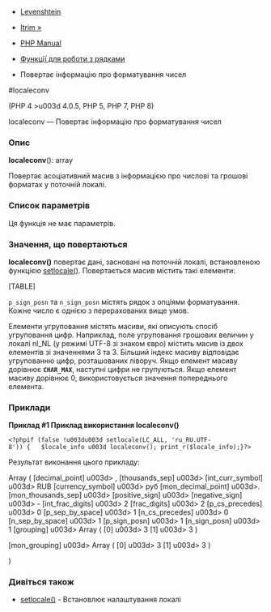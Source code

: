 - [Levenshtein](function.levenshtein.md)
- [ltrim »](function.ltrim.md)

- [PHP Manual](index.md)
- [Функції для роботи з рядками](ref.strings.md)
- Повертає інформацію про форматування чисел

#localeconv

(PHP 4 \>u003d 4.0.5, PHP 5, PHP 7, PHP 8)

localeconv — Повертає інформацію про форматування чисел

### Опис

**localeconv**(): array

Повертає асоціативний масив з інформацією про числові та грошові
форматах у поточній локалі.

### Список параметрів

Ця функція не має параметрів.

### Значення, що повертаються

**localeconv()** повертає дані, засновані на поточній локалі,
встановленою функцією [setlocale()](function.setlocale.md).
Повертається масив містить такі елементи:

[TABLE]

`p_sign_posn` та `n_sign_posn` містять рядок з опціями форматування.
Кожне число є однією з перерахованих вище умов.

Елементи угруповання містять масиви, які описують спосіб
угруповання цифр. Наприклад, поле угруповання грошових величин у локалі
nl_NL (у режимі UTF-8 зі знаком євро) містить масив із двох елементів
зі значеннями 3 та 3. Більший індекс масиву відповідає угрупованню
цифр, розташованих ліворуч. Якщо елемент масиву дорівнює **`CHAR_MAX`**,
наступні цифри не групуються. Якщо елемент масиву дорівнює 0,
використовується значення попереднього елемента.

### Приклади

**Приклад #1 Приклад використання **localeconv()****

` <?phpif (false !u003du003d setlocale(LC_ALL, 'ru_RU.UTF-8')) {   $locale_info u003d localeconv(); print_r($locale_info);}?> `

Результат виконання цього прикладу:

Array
(
[decimal_point] u003d> ,
[thousands_sep] u003d>
[int_curr_symbol] u003d> RUB
[currency_symbol] u003d> руб
[mon_decimal_point] u003d>.
[mon_thousands_sep] u003d>
[positive_sign] u003d>
[negative_sign] u003d> -
[int_frac_digits] u003d> 2
[frac_digits] u003d> 2
[p_cs_precedes] u003d> 0
[p_sep_by_space] u003d> 1
[n_cs_precedes] u003d> 0
[n_sep_by_space] u003d> 1
[p_sign_posn] u003d> 1
[n_sign_posn] u003d> 1
[grouping] u003d> Array
(
[0] u003d> 3
[1] u003d> 3
)

[mon_grouping] u003d> Array
(
[0] u003d> 3
[1] u003d> 3
)

)

### Дивіться також

- [setlocale()](function.setlocale.md) - Встановлює налаштування
локалі
